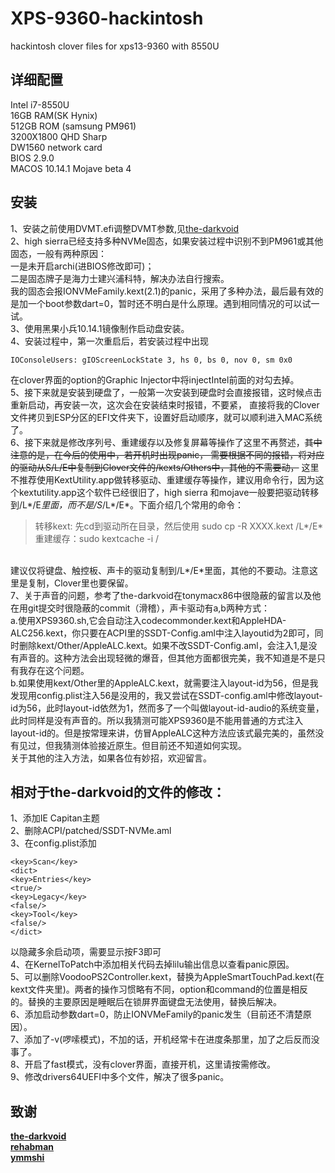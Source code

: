 # XPS-9360-hackintosh
hackintosh clover files for xps13-9360 with 8550U 
<br>

## 详细配置
Intel i7-8550U<br>
16GB RAM(SK Hynix)<br>
512GB ROM (samsung PM961)<br>
3200X1800 QHD Sharp<br>
DW1560 network card<br>
BIOS 2.9.0 <br>
MACOS 10.14.1 Mojave beta 4 <br>


## 安装
1、安装之前使用DVMT.efi调整DVMT参数,见[the-darkvoid](https://github.com/the-darkvoid/XPS9360-macOS)<br>
2、high sierra已经支持多种NVMe固态，如果安装过程中识别不到PM961或其他固态，一般有两种原因：<br>
一是未开启archi(进BIOS修改即可)；<br>
二是固态牌子是海力士建兴浦科特，解决办法自行搜索。<br>
我的固态会报IONVMeFamily.kext(2.1)的panic，采用了多种办法，最后最有效的是加一个boot参数dart=0，暂时还不明白是什么原理。遇到相同情况的可以试一试。
<br>
3、使用黑果小兵10.14.1镜像制作启动盘安装。<br>
4、安装过程中，第一次重启后，若安装过程中出现<br>
```
IOConsoleUsers: gIOScreenLockState 3, hs 0, bs 0, nov 0, sm 0x0
```
在clover界面的option的Graphic Injector中将injectIntel前面的对勾去掉。<br>
5、接下来就是安装到硬盘了，一般第一次安装到硬盘时会直接报错，这时候点击重新启动，再安装一次，这次会在安装结束时报错，不要紧，
直接将我的Clover文件拷贝到ESP分区的EFI文件夹下，设置好启动顺序，就可以顺利进入MAC系统了。<br>
6、接下来就是修改序列号、重建缓存以及修复屏幕等操作了这里不再赘述，~~其中注意的是，在今后的使用中，若开机时出现panic，
需要根据不同的报错，将对应的驱动从S/L/E中复制到Clover文件的/kexts/Others中，其他的不需要动，~~
这里不推荐使用KextUtility.app做转移驱动、重建缓存等操作，建议用命令行，因为这个kextutility.app这个软件已经很旧了，high sierra 和mojave一般要把驱动转移到/L*/E*里面，而不是/S*/L*/E*。下面介绍几个常用的命令：
<br>
>转移kext:  先cd到驱动所在目录，然后使用 sudo cp -R XXXX.kext /L*/E*<br>
>重建缓存：sudo kextcache -i /    
<br>
建议仅将键盘、触控板、声卡的驱动复制到/L*/E*里面，其他的不要动。注意这里是复制，Clover里也要保留。
<br>
7、关于声音的问题，参考了the-darkvoid在tonymacx86中很隐蔽的留言以及他在用git提交时很隐蔽的commit（滑稽），声卡驱动有a,b两种方式：
<br>
a.使用XPS9360.sh,它会自动注入codecommonder.kext和AppleHDA-ALC256.kext，你只要在ACPI里的SSDT-Config.aml中注入layoutid为2即可，同时删除kext/Other/AppleALC.kext。如果不改SSDT-Config.aml，会注入1,是没有声音的。这种方法会出现轻微的爆音，但其他方面都很完美，我不知道是不是只有我存在这个问题。
<br>
b.如果使用kext/Other里的AppleALC.kext，就需要注入layout-id为56，但是我发现用config.plist注入56是没用的，我又尝试在SSDT-config.aml中修改layout-id为56，此时layout-id依然为1，然而多了一个叫做layout-id-audio的系统变量，此时同样是没有声音的。所以我猜测可能XPS9360是不能用普通的方式注入layout-id的。但是按常理来讲，仿冒AppleALC这种方法应该式最完美的，虽然没有见过，但我猜测体验接近原生。但目前还不知道如何实现。
<br>
关于其他的注入方法，如果各位有妙招，欢迎留言。


## 相对于the-darkvoid的文件的修改：
1、添加IE Capitan主题<br>
2、删除ACPI/patched/SSDT-NVMe.aml<br>
3、在config.plist添加<br>
```
<key>Scan</key>
<dict>
<key>Entries</key>
<true/>
<key>Legacy</key>
<false/>
<key>Tool</key>
<false/>
</dict>
```
以隐藏多余启动项，需要显示按F3即可<br>
4、在KernelToPatch中添加相关代码去掉lilu输出信息以查看panic原因。<br>
5、可以删除VoodooPS2Controller.kext，替换为AppleSmartTouchPad.kext(在kext文件夹里)。两者的操作习惯略有不同，option和command的位置是相反的。替换的主要原因是睡眠后在锁屏界面键盘无法使用，替换后解决。<br>
6、添加启动参数dart=0，防止IONVMeFamily的panic发生（目前还不清楚原因）。<br>
7、添加了-v(啰嗦模式)，不加的话，开机经常卡在进度条那里，加了之后反而没事了。<br>
8、开启了fast模式，没有clover界面，直接开机，这里请按需修改。<br>
9、修改drivers64UEFI中多个文件，解决了很多panic。<br>

## 致谢
**[the-darkvoid](https://github.com/the-darkvoid/XPS9360-macOS)**<br>
**[rehabman](https://github.com/RehabMan/patch-nvme)**<br>
**[ymmshi](https://github.com/ymmshi/XPS-9360)**<br>
